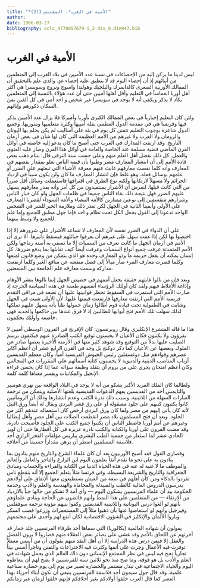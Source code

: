 ```yaml
---
title: "*الأمية في الغرب*. المقتبس 1(2)"
author: 
date: 1906-03-27
bibliography: oclc_4770057679-i_2-div_9.d1e947.bib
---
```




#  الأمية في الغرب 


 ليس لدينا ما يركن إليه من الإحصاءات في نسبة عدد الأميين في بلاد الغرب إلى المتعلمين من أبنائهم إذ أن إحصاء اليوم قد لا ينطبق عليه إحصاء غدٍ. والذي علم بالتحقيق أن الممالك الأوربية الصغرى كالدانمرك والبلجيك وهولندا واسوج ونروج وسويسرا هي أكثر أهل أوربا انغماساً في التعليم وأقل أهلها أميين حتى أن عدد هؤلاء بالنسبة إلى المتعلمين يكاد لا يذكر ويكفي أنه لا يوجد في سويسرا غير شخص و  احد  أمي في كل  ألفين  يمن السكان ذكورهم وإناثهم. 

 ولئن كان التعليم إجبارياً في بعض الممالك الكبرى بأوربا وأميركا فلا يزال عدد الأميين يذكر فيها وفرنسا هي في مقدمة الدول العظمى بقلة أمييها وكثرة متعلميها ومنوريها. وجميع الدول شاعرة بوجوب التعليم تتفنن كل يوم في بثه على أساليب لم يكن يحلم بها اليونان والرومان ولا العرب ولا غيرهم من الأمم العظيمة التي كان لها شأن في بعض أزمان التاريخ. وقد ارتقت المدارك في الغرب حتى أصبح ما كان يدعو إليه خاصته في أوائل القرن الماضي قضية مسلمة عند الخاصة والعامة في أوائل هذا القرن وصار عليه الفتوى والعمل. كل ذلك بفضل أهل العلم منهم وعلى حسب سنة الترقي قال: بنتام ذهب بعض قادة الأمم إلى أن انتشار المعارف مضر وظنوا بأن قيمة الناس تعلو بمقدار نقصهم في المعارف وأنه كلما نقصت معارفهم غابت   عنهم معرفة الأشياء التي تبعثهم على الضرر أو علمهم بوسائل فعله. وهو غلط فإن انتشار المعارف ما كان ولن يكون سبباً في ازدياد الجرائم ولا مسهلاً لارتكابها ولكنه نوع الطرق في اقترافها فاستعملت وسائل أقل ضرراً من التي كانت قبلها. لنفرض أن الأشرار يستفيدون من كل أمر وأنه بقدر معارفهم يسهل عليهم الضرر فهل نتيجة ذلك بقاء الناس جميعاً في ظلمات الجهل ولو كان خيار الناس وشرارهم منقسمين إلى نوعين ممتازين كالأمة البيضاء والأمة السوداء لقصرنا المعارف على الأولى وأبقينا الثانية في الجهل لكن تعذر ذلك وملازمة الخير للشر في الشخص الواحد تدعونا إلى القول بجعل الكل تحت نظام و  احد  فإما جهل مطبق للجميع وإما علم للجميع ولا وسط بينهما. 

 على أن الدواء في الضرر نفسه لأن المعارف لا تساعد الأشرار على شرورهم إلا إذا اختصوا بها لكن إذا عمت سهل على غيرهم أن يعرفوا حبائلهم فيسقط تأثيرها. ألا ترى أن   الأمم في أزمان الجهل ما كانت تعرف من السميات إلا ما تسقي به أسنة رماحها ولكن الأمم المتمدنة عرفت جميع أنواع السميات وعرفت أيضاً كيف تقابلها بما يدفع ضررها. كل إنسان يمكنه أن يفعل جريمة ما وذو المعارف وحده هو الذي يتمكن من وضع قانون لمنعها وكلما قصرت معارف المرء صار ميالاً إلى فصل منفعته عن منافع الغير وكلما ارتفعت مداركه وسمت معارفه علم الجامعة بين المنفعتين. 

 وبعد فإن من نالوا غايتهم حقيقة بجعل أممهم في حضيض الجهل إنما نالوها بنشر الأوهام وإذاعة الأغلاط فيهم ولقد كان أولئك الرؤساء أنفسهم طعمة في هذه السياسة الحرجة إذ صارت الأمم التي استمرت في السقوط تحظر قوانينها عليها أن تصعد في مراقي التقدم فريسة الأمم التي   ارتقت معارفها فارتفعت قيمتها عليها. لأن الأولى شبت في الجهل وشابت في الطفولية تحت قيادة قوم أطالوا زمان خمولها ظناً بأنه يسهل عليهم تملكها لذلك سهلت تلك الأمم فتح أبوابها للطالبين إذ لا فرق عندها بين حاكمها والجديد فهي خاضعة وأولئك يحكمون. 

 هذا ما قاله المتشرع الإنكليزي وقال روبرتسون: كان الإفرنج في القرون الوسطى أميين لا يقرؤون ولا يكتبون فكان الأعيان لا يحسنون توقيع الكتب الصادرة عنهم فيكتفون برسم الصليب عليها بدلاً من التوقيع وقد شوهد كثير منها في الأزمنة الأخيرة بعضها صادر عن الملوك وبعضها عن الأعيان كما ذكر دوكنج بل وجد في القرن الرابع  عشر  أن أعظم أكابر عصرهم وقوادهم مثل دوغسقلين رئيس الجيوش الفرنسية أمياً. وكان معظم القديسين أرباب المناصب الدينية والدنيوية لا يحسنون كتابة أسمائهم على المقررات في المجالس وكان أعظم امتحان يجري على من يروم أن يتقلد وظيفة سؤاله عما إذا كان يحسن قراءة الإنجيل والمكاتبات ويفسر معناها كلمة كلمة. 

 ولطالما كان الملك الفريد الأكبر يشكو من أنه لا يوجد في البلاد الواقعة بين نهري هومبير والتايمس  أحد  من القديسين يفهم الدعوات القديسية بلغتها الأصلية ويتمكن من ترجمة العبارات السهلة من اللاتينية. وسبب ذلك ندرة الكتب وعدم انتشارها وذلك أن الرومانيين كانوا يكتبون كتبهم على جلود مصقولة أو على رق قشر البردي ويقال له أيضاً ورق النيل لأنه كان يأتي إليهم من مصر ولما كان ورق البردي أرخص كان استعماله عندهم أكثر من   الجلود. وبعد أن فتح المسلمون بلاد مصر انقطعت الصلات بين   أهل مصر وأهل إيطاليا وغيرهم عن أمم أوربا فاضطر الناس أن يكتبوا جميع الكتب على الجلود فأصبحت نادرة. وقد مضت القرون على أوربا والكتابة والكتب نادرة عزيزة في كل أقطارها حتى أن لويز الحادي  عشر  لما استعار من جمعية الطب البشري بباريس مؤلفات الفخر الرازي  أحد  فلاسفة المسلمين اضطر أن يرهن مقداراً جسيماً من أعلاقه. 

 وقصارى القول فقد أصبح الأوربيون بعد أن كان علماء الشرع والتاريخ منهم ينادون بما ينادون به على نحو ما تقدم آنفاً يعلمون اليوم ابن الزارع والتاجر والعامل والعالم والموظف ما لا غنية له عنه في هذه الحياة الدنيا من الكتابة والقراءة والحساب ومبادئ الجغرافية والتاريخ والشريعة البسيطة. وفي فرنسا مثلاً يتعلم الجميع إلا أنه ينقطع ناس تفردوا بالذكاء ومن كان أهلهم في سعة من العيش يستطيعون معها الإنفاق على أولادهم يدرسون الدروس العالية كالطب والصيدلة والمحاماة والهندسة والعلم والأدب وخدمة الحكومة بيد أن علماء الفرنسيين يشكون اليوم — وأي أمة لا تشكو من حالها حباً بالازدياد من الارتقاء — من المتعلمين على هذا النمط وأنهم فائضون عن الحاجة وينادي علماؤهم بأنهم لو ألغوا درس اليونانية واللاتينية القديمتين وكفوا بنيهم مؤونة ترجمة سوفقلس وفيرجيل وأنهم لو استعاضوا عنها بأن ذهبوا مثلاً إلى المستعمرات وزرعوا قصب السكر وباروا الألمان والإنكليز في الشؤون الاقتصادية لكان أنفع لهم وأجدى على مجتمعهم. 

 يقولون أن شهادة العالمية (بكالوريا) التي سماها  أحد  ظرفاء الفرنسيين جلد حمار قد أخرتهم عن اللحاق بالأمم وقد غشي على بصائر بعض العقلاء منهم فصاروا لا يرون الفضل والعقل إلا فيمن درس هذه الدراسة إلا أن   أهل النقد منهم يقولون أن من أسس معملاً توفرت فيه الأعمال وجرت على أتمها وكثرت فيه الاختراعات والتفنن وتاجراً أسس بيتاً تجارياً نجح فيه ليس في نظر المجتمع الإنساني دون ذاك العالم الذي يحمل شهادته في العلم والأدب بل هو فوقه. وما صح منذ نحو  ثلاثين  سنة للفرنسيين لا يصح لهم أن يتعاطوه اليوم والحياة الاجتماعية في تبدل مستمر والحضارة تصير من يوم إلى يوم حضارة صناعية علمية. وقد قال جول سيمون  أحد  فلاسفة الفرنسيين ينبغي أن نكون أبناء أحرياء بهذا العصر كما قال العرب خلقوا أولادكم بغير أخلاقكم فإنهم خلقوا لزمان غير   زمانكم. 

